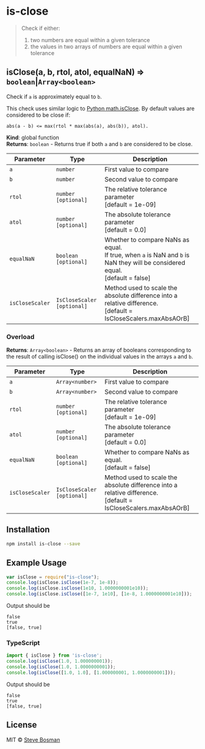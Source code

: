 # is-close

> Check if either: 
> 1. two numbers are equal within a given tolerance
> 2. the values in two arrays of numbers are equal within a given tolerance

## isClose(a, b, rtol, atol, equalNaN) ⇒ `boolean`&#124;`Array<boolean>`
Check if `a` is approximately equal to `b`.

This check uses similar logic to [Python math.isClose](https://docs.python.org/3/library/math.html#math.isclose).
By default values are considered to be close if:
 
```                   
abs(a - b) <= max(rtol * max(abs(a), abs(b)), atol).
```
                   
**Kind**: global function  
**Returns**: `boolean` - Returns true if both `a` and `b` are considered to be close.  

| Parameter        | Type | Description |
| ---------------- | --- | --- |
| `a`              | `number` | First value to compare |
| `b`              | `number` | Second value to compare |
| `rtol`           | `number [optional]` | The relative tolerance parameter<br/>[default = 1e-09] |
| `atol`           | `number [optional]` | The absolute tolerance parameter<br/>[default = 0.0] |
| `equalNaN`       | `boolean [optional]` | Whether to compare NaNs as equal.<br/>If true, when `a` is NaN and `b` is NaN they will be considered equal.<br/>[default = false] |
| `isCloseScaler`  | `IsCloseScaler [optional]` | Method used to scale the absolute difference into a relative difference.<br/>[default = IsCloseScalers.maxAbsAOrB] |

### Overload
**Returns**: `Array<boolean>` - Returns an array of booleans corresponding to the result of calling isClose() on the individual values in the arrays `a` and `b`.  

| Parameter        | Type | Description |
| ---------------- | --- | --- |
| `a`              | `Array<number>` | First value to compare |
| `b`              | `Array<number>` | Second value to compare |
| `rtol`           | `number [optional]` | The relative tolerance parameter<br/>[default = 1e-09] |
| `atol`           | `number [optional]` | The absolute tolerance parameter<br/>[default = 0.0] |
| `equalNaN`       | `boolean [optional]` | Whether to compare NaNs as equal.<br/>[default = false] |
| `isCloseScaler`  | `IsCloseScaler [optional]` | Method used to scale the absolute difference into a relative difference.<br/>[default = IsCloseScalers.maxAbsAOrB] |

## Installation 
```sh
npm install is-close --save
```

## Example Usage
```javascript
var isClose = require("is-close");
console.log(isClose.isClose(1e-7, 1e-8));
console.log(isClose.isClose(1e10, 1.0000000001e10));
console.log(isClose.isClose([1e-7, 1e10], [1e-8, 1.0000000001e10]));
```

Output should be 
```
false
true
[false, true]
```

### TypeScript
```typescript
import { isClose } from 'is-close';
console.log(isClose(1.0, 1.000000001));
console.log(isClose(1.0, 1.0000000001));
console.log(isClose([1.0, 1.0], [1.000000001, 1.0000000001]));
```

Output should be 
```
false
true
[false, true]
```

## License

MIT © [Steve Bosman](http://github.com/stevebosman)
